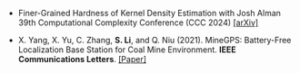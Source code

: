 - Finer-Grained Hardness of Kernel Density Estimation
with Josh Alman
39th Computational Complexity Conference (CCC 2024)
[[arXiv]](https://arxiv.org/abs/2407.02372)

- X. Yang, X. Yu, C. Zhang, <strong>S. Li</strong>, and Q. Niu (2021). MineGPS: Battery-Free Localization Base Station for Coal Mine Environment. <strong>IEEE Communications Letters</strong>. [[Paper]](https://doi.org/10.1109/LCOMM.2021.3081593)
